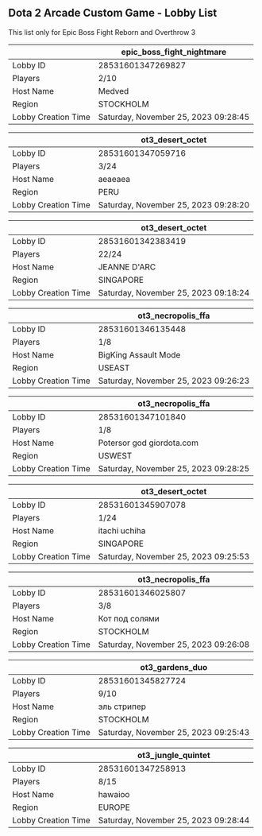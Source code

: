 ## Dota 2 Arcade Custom Game - Lobby List

This list only for Epic Boss Fight Reborn and Overthrow 3

|  | epic_boss_fight_nightmare |
| ------ | ------ |
| Lobby ID | 28531601347269827 |
| Players | 2/10 |
| Host Name | Medved |
| Region | STOCKHOLM |
| Lobby Creation Time | Saturday, November 25, 2023 09:28:45 |


|  | ot3_desert_octet |
| ------ | ------ |
| Lobby ID | 28531601347059716 |
| Players | 3/24 |
| Host Name | aeaeaea |
| Region | PERU |
| Lobby Creation Time | Saturday, November 25, 2023 09:28:20 |


|  | ot3_desert_octet |
| ------ | ------ |
| Lobby ID | 28531601342383419 |
| Players | 22/24 |
| Host Name | JEANNE D'ARC |
| Region | SINGAPORE |
| Lobby Creation Time | Saturday, November 25, 2023 09:18:24 |


|  | ot3_necropolis_ffa |
| ------ | ------ |
| Lobby ID | 28531601346135448 |
| Players | 1/8 |
| Host Name | BigKing Assault Mode |
| Region | USEAST |
| Lobby Creation Time | Saturday, November 25, 2023 09:26:23 |


|  | ot3_necropolis_ffa |
| ------ | ------ |
| Lobby ID | 28531601347101840 |
| Players | 1/8 |
| Host Name | Potersor god giordota.com |
| Region | USWEST |
| Lobby Creation Time | Saturday, November 25, 2023 09:28:25 |


|  | ot3_desert_octet |
| ------ | ------ |
| Lobby ID | 28531601345907078 |
| Players | 1/24 |
| Host Name | itachi uchiha |
| Region | SINGAPORE |
| Lobby Creation Time | Saturday, November 25, 2023 09:25:53 |


|  | ot3_necropolis_ffa |
| ------ | ------ |
| Lobby ID | 28531601346025807 |
| Players | 3/8 |
| Host Name | Кот под солями |
| Region | STOCKHOLM |
| Lobby Creation Time | Saturday, November 25, 2023 09:26:08 |


|  | ot3_gardens_duo |
| ------ | ------ |
| Lobby ID | 28531601345827724 |
| Players | 9/10 |
| Host Name | эль стрипер |
| Region | STOCKHOLM |
| Lobby Creation Time | Saturday, November 25, 2023 09:25:43 |


|  | ot3_jungle_quintet |
| ------ | ------ |
| Lobby ID | 28531601347258913 |
| Players | 8/15 |
| Host Name | hawaioo |
| Region | EUROPE |
| Lobby Creation Time | Saturday, November 25, 2023 09:28:44 |


